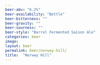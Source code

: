 ```yaml
---
beer-abv: "6.2%"
beer-availability: "Bottle"
beer-bitterness: ""
beer-gravity: ""
beer-sourness: ""
beer-style: "Barrel Fermented Saison Ale"
categories: beer
image: 
layout: beer
permalink: beer/norway-hill/
title:  "Norway Hill"
---
```

